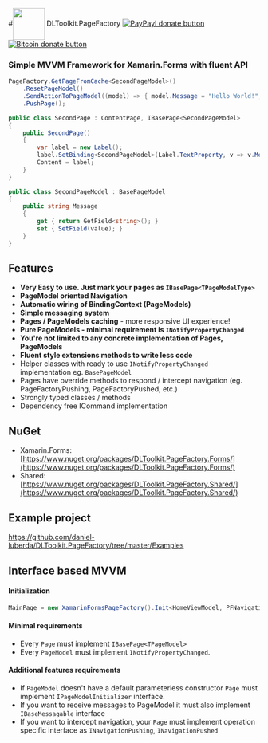 #<img style="vertical-align:middle" src="http://res.cloudinary.com/dqeaiomo8/image/upload/v1442721091/PageFactory-logo-128_mlrygy.png" width="64"/> DLToolkit.PageFactory [![PayPayl donate button](http://img.shields.io/paypal/donate.png?color=green)](https://www.paypal.com/cgi-bin/webscr?cmd=_s-xclick&hosted_button_id=T54TSWGPZGNDY "Donate to this project using Paypal") [![Bitcoin donate button](http://img.shields.io/bitcoin/donate.png?color=green)](https://blockchain.info/address/16CvewT3QyAc5ATTVNHQ2EomxLQPXxyKQ7 "Donate to this project using Bitcoin")

### Simple MVVM Framework for Xamarin.Forms with fluent API

```C#
PageFactory.GetPageFromCache<SecondPageModel>()
    .ResetPageModel()
    .SendActionToPageModel((model) => { model.Message = "Hello World!"; })
    .PushPage();
```
```C#
public class SecondPage : ContentPage, IBasePage<SecondPageModel> 
{
	public SecondPage()
	{
		var label = new Label();
		label.SetBinding<SecondPageModel>(Label.TextProperty, v => v.Message); 
		Content = label;
	}
}

public class SecondPageModel : BasePageModel
{	
	public string Message 
	{ 
		get { return GetField<string>(); } 
		set { SetField(value); } 
	}
}
```

## Features

- **Very Easy to use. Just mark your pages as `IBasePage<TPageModelType>`**
- **PageModel oriented Navigation**
- **Automatic wiring of BindingContext (PageModels)**
- **Simple messaging system**
- **Pages / PageModels caching** - more responsive UI experience!
- **Pure PageModels - minimal requirement is `INotifyPropertyChanged`**
- **You're not limited to any concrete implementation of Pages, PageModels**
- **Fluent style extensions methods to write less code**
- Helper classes with ready to use `INotifyPropertyChanged` implementation eg. `BasePageModel`
- Pages have override methods to respond / intercept navigation (eg. PageFactoryPushing, PageFactoryPushed, etc.) 
- Strongly typed classes / methods
- Dependency free ICommand implementation

## NuGet

- Xamarin.Forms: [https://www.nuget.org/packages/DLToolkit.PageFactory.Forms/](https://www.nuget.org/packages/DLToolkit.PageFactory.Forms/)
- Shared: [https://www.nuget.org/packages/DLToolkit.PageFactory.Shared/](https://www.nuget.org/packages/DLToolkit.PageFactory.Shared/)

## Example project

https://github.com/daniel-luberda/DLToolkit.PageFactory/tree/master/Examples

## Interface based MVVM

#### Initialization

```C#
MainPage = new XamarinFormsPageFactory().Init<HomeViewModel, PFNavigationPage>();
```

#### Minimal requirements

- Every `Page` must implement `IBasePage<TPageModel>`
- Every `PageModel` must implement `INotifyPropertyChanged`.

#### Additional features requirements

- If `PageModel` doesn't have a default parameterless constructor `Page` must implement `IPageModelInitializer` interface.
- If you want to receive messages to PageModel it must also implement `IBaseMessagable` interface
- If you want to intercept navigation, your `Page` must implement operation specific interface as `INavigationPushing`, `INavigationPushed`